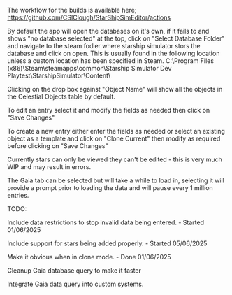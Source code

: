 The workflow for the builds is available here;
https://github.com/CSIClough/StarShipSimEditor/actions

By default the app will open the databases on it's own, if it fails to and shows "no database selected" at the top, click on "Select Database Folder" and navigate to the steam fodler where starship simulator stors the database and click on open.
This is usually found in the following location unless a custom location has been specified in Steam.
C:\Program Files (x86)\Steam\steamapps\common\Starship Simulator Dev Playtest\StarshipSimulator\Content\

Clicking on the drop box against "Object Name" will show all the objects in the Celestial Objects table by default. 

To edit an entry select it and modify the fields as needed then click on "Save Changes"

To create a new entry either enter the fields as needed or select an existing object as a template and click on "Clone Current" then modify as required before clicking on "Save Changes"

Currently stars can only be viewed they can't be edited - this is very much WIP and may result in errors.

The Gaia tab can be selected but will take a while to load in, selecting it will provide a prompt prior to loading the data and will pause every 1 million entries.

TODO: 

Include data restrictions to stop invalid data being entered. - Started 01/06/2025

Include support for stars being added properly. - Started 05/06/2025

Make it obvious when in clone mode. - Done 01/06/2025

Cleanup Gaia database query to make it faster

Integrate Gaia data query into custom systems.